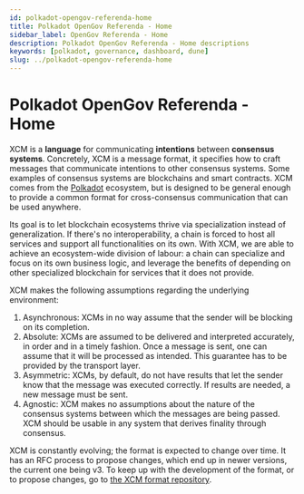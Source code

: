 ```yaml
---
id: polkadot-opengov-referenda-home
title: Polkadot OpenGov Referenda - Home
sidebar_label: OpenGov Referenda - Home
description: Polkadot OpenGov Referenda - Home descriptions
keywords: [polkadot, governance, dashboard, dune]
slug: ../polkadot-opengov-referenda-home
---
```


# Polkadot OpenGov Referenda - Home

XCM is a **language** for communicating **intentions** between **consensus systems**. Concretely,
XCM is a message format, it specifies how to craft messages that communicate intentions to other
consensus systems. Some examples of consensus systems are blockchains and smart contracts. XCM comes
from the [Polkadot](https://polkadot.network/) ecosystem, but is designed to be general enough to
provide a common format for cross-consensus communication that can be used anywhere.

Its goal is to let blockchain ecosystems thrive via specialization instead of generalization. If
there's no interoperability, a chain is forced to host all services and support all functionalities
on its own. With XCM, we are able to achieve an ecosystem-wide division of labour: a chain can
specialize and focus on its own business logic, and leverage the benefits of depending on other
specialized blockchain for services that it does not provide.

XCM makes the following assumptions regarding the underlying environment:

1. Asynchronous: XCMs in no way assume that the sender will be blocking on its completion.
2. Absolute: XCMs are assumed to be delivered and interpreted accurately, in order and in a timely
   fashion. Once a message is sent, one can assume that it will be processed as intended. This
   guarantee has to be provided by the transport layer.
3. Asymmetric: XCMs, by default, do not have results that let the sender know that the message was
   executed correctly. If results are needed, a new message must be sent.
4. Agnostic: XCM makes no assumptions about the nature of the consensus systems between which the
   messages are being passed. XCM should be usable in any system that derives finality through
   consensus.

XCM is constantly evolving; the format is expected to change over time. It has an RFC process to
propose changes, which end up in newer versions, the current one being v3. To keep up with the
development of the format, or to propose changes, go to
[the XCM format repository](https://github.com/paritytech/xcm-format).
